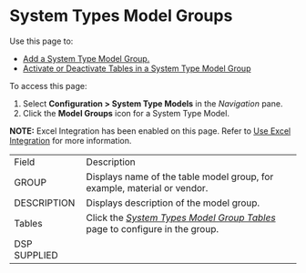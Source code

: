 # System Types Model Groups

<div class="use">

Use this page to:

  - [Add a System Type Model
    Group.](../Use_Cases/Add%20a%20System%20Type%20Model%20Group.htm)
  - [Activate or Deactivate Tables in a System Type Model
    Group](../Use_Cases/ActiveDeactiveTblsSystmTypeModelGrp.htm)

</div>

To access this page:

1.  Select **Configuration \> System Type Models** in the *Navigation*
    pane.
2.  Click the **Model Groups** icon for a System Type Model.

**NOTE:** Excel Integration has been enabled on this page. Refer to [Use
Excel Integration](../../Excel_Int/Use_Excel_Integration.htm) for more
information.

|              |                                                                                                                    |
| ------------ | ------------------------------------------------------------------------------------------------------------------ |
| Field        | Description                                                                                                        |
| GROUP        | Displays name of the table model group, for example, material or vendor.                                           |
| DESCRIPTION  | Displays description of the model group.                                                                           |
| Tables       | Click the *[System Types Model Group Tables](System_Types_Model_Group_Tables.htm)* page to configure in the group. |
| DSP SUPPLIED |                                                                                                                    |
